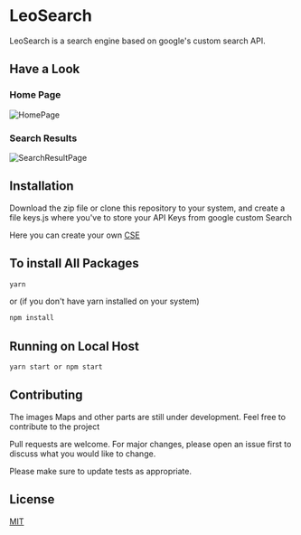 # LeoSearch

LeoSearch is a search engine based on google's custom search API.

## Have a Look 
### Home Page

![HomePage](https://prescribedhealth.in/wp-content/uploads/2021/09/LeoSearch-homePage.png)

### Search Results 

![SearchResultPage](https://thumbs2.imgbox.com/d6/bb/r92SrK9Q_t.png)

## Installation

Download the zip file or clone this repository to your system, and create a file keys.js where you've to store your API Keys from google custom Search 

Here you can create your own [CSE]('https://cse.google.com/cse/create/new')


## To install All Packages

```Bash
yarn
```
or (if you don't have yarn installed on your system)

```Bash
npm install
```

## Running on Local Host

```Bash
yarn start or npm start
```

## Contributing

The images Maps and other parts are still under development. Feel free to contribute to the project

Pull requests are welcome. For major changes, please open an issue first to discuss what you would like to change.

Please make sure to update tests as appropriate.

## License
[MIT](https://choosealicense.com/licenses/mit/)

